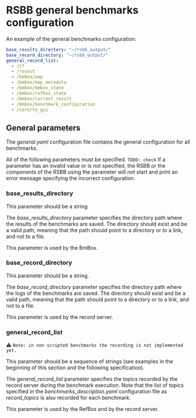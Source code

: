 RSBB general benchmarks configuration
=================================================

An example of the general benchmarks configuration:

```yaml
base_results_directory: "~/rsbb_output/"
base_record_directory: "~/rsbb_output/"
general_record_list:
  - /tf
  - /rosout
  - /bmbox/map
  - /bmbox/map_metadata
  - /bmbox/bmbox_state
  - /bmbox/refbox_state
  - /bmbox/current_result
  - /bmbox/benchmark_configuration
  - /core/to_gui
```



## General parameters

The *general.yaml* configuration file contains the general configuration for all benchmarks.

All of the following parameters must be specified.
`TODO: check` If a parameter has an invalid value or is not specified, the RSBB or the components of the RSBB using the parameter will not start and print an error message specifying the incorrect configuration.


### base_results_directory

This parameter should be a string.

The *base_results_directory* parameter specifies the directory path where the results of the benchmarks are saved.
The directory should exist and be a valid path, meaning that the path should point to a directory or to a link, and not to a file.

This parameter is used by the BmBox.


### base_record_directory

This parameter should be a string.

The *base_record_directory* parameter specifies the directory path where the logs of the benchmarks are saved.
The directory should exist and be a valid path, meaning that the path should point to a directory or to a link, and not to a file.

This parameter is used by the record server.


### general_record_list

:warning: `Note: in non scripted benchmarks the recording is not implemented yet.`

This parameter should be a sequence of strings (see examples in the beginning of this section and the following specification).

The *general_record_list* parameter specifies the topics recorded by the record server during the benchmark execution.
Note that the list of topics specified in the *benchmarks_description.yaml* configuration file as *record_topics* is also recorded for each benchmark.

This parameter is used by the RefBox and by the record server.
